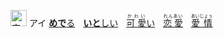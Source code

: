 <kbd><img src="https://glyphwiki.org/glyph/u611b.svg" width="26" height="26" alt="宗"></kbd>
<kbd>アイ</kbd>
[**めで**る]()&numsp;
[**いと**しい]()&numsp;
[<ruby>可 愛<rt>かわい</rt></ruby>い]()&numsp;
[<ruby>恋 愛<rt>れんあい</rt></ruby>]()&numsp;
[<ruby>愛 情<rt>あいじょぅ</rt></ruby>]()&numsp;
